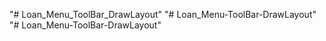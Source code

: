 "# Loan_Menu_ToolBar_DrawLayout" 
"# Loan_Menu-ToolBar-DrawLayout" 
"# Loan_Menu-ToolBar-DrawLayout" 
